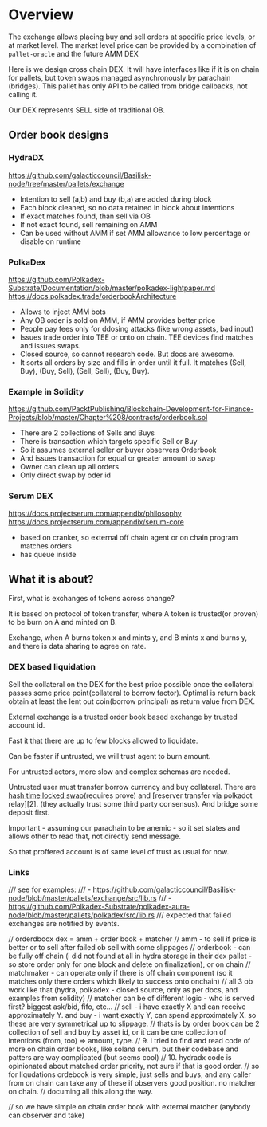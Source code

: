 # Overview

The exchange allows placing buy and sell orders at specific price levels, or at market level. The market level price can be provided by a combination of `pallet-oracle` and the future AMM DEX

Here is we design cross chain DEX. It will have interfaces like if it is on chain for pallets, but token swaps managed asynchronously by parachain (bridges). This pallet has only API to be called from bridge callbacks, not calling it.

Our DEX represents SELL side of traditional OB.

## Order book designs

### HydraDX

https://github.com/galacticcouncil/Basilisk-node/tree/master/pallets/exchange

- Intention to sell (a,b) and buy (b,a) are added during block
- Each block cleaned, so no data retained in block about intentions
- If exact matches found, than sell via OB
- If not exact found, sell remaining on AMM
- Can be used without AMM if set AMM allowance to low percentage or disable on runtime

### PolkaDex

https://github.com/Polkadex-Substrate/Documentation/blob/master/polkadex-lightpaper.md
https://docs.polkadex.trade/orderbookArchitecture

- Allows to inject AMM bots
- Any OB order is sold on AMM, if AMM provides better price
- People pay fees only for ddosing attacks (like wrong assets, bad input)
- Issues trade order into TEE or onto on chain. TEE devices find matches and issues swaps.
- Closed source, so cannot research code. But docs are awesome.
- It sorts all orders by size and fills in order until it full. It matches (Sell, Buy), (Buy, Sell), (Sell, Sell), (Buy, Buy).

### Example in Solidity

https://github.com/PacktPublishing/Blockchain-Development-for-Finance-Projects/blob/master/Chapter%208/contracts/orderbook.sol

- There are 2 collections of Sells and Buys
- There is transaction which targets specific Sell or Buy
- So it assumes external seller or buyer observers Orderbook 
- And issues transaction for equal or greater amount to swap
- Owner can clean up all orders
- Only direct swap by oder id

### Serum DEX

https://docs.projectserum.com/appendix/philosophy
https://docs.projectserum.com/appendix/serum-core

- based on cranker, so external off chain agent or on chain program matches orders
- has queue inside

## What it is about?

First, what is exchanges of tokens across change?

It is based on protocol of token transfer, where A token is trusted(or proven) to be burn on A and minted on B.

Exchange, when A burns token x and mints y, and B mints x and burns y, and there is data sharing to agree on rate.

### DEX based liquidation

Sell the collateral on the DEX for the best price possible once the collateral passes some price point(collateral to borrow factor). Optimal is return back obtain at least the lent out coin(borrow principal) as return value from DEX.

External exchange is a trusted order book based exchange by trusted account id.

Fast it that there are up to few blocks allowed to liquidate.

Can be faster if untrusted, we will trust agent to burn amount.

For untrusted actors, more slow and complex schemas are needed.

Untrusted user must transfer borrow currency and buy collateral. There are [hash time locked swap][1](requires prove) and [reserver transfer via polkadot relay][2]. (they actually trust some third party consensus). And bridge some deposit first.

Important - assuming our parachain to be anemic - so it set states and allows  other to read that, not directly send message.

So that proffered account is of same level of trust as usual for now.

### Links

[1]: https://research.csiro.au/blockchainpatterns/general-patterns/blockchain-payment-patterns/token-swap/


/// see for examples:
/// - https://github.com/galacticcouncil/Basilisk-node/blob/master/pallets/exchange/src/lib.rs
/// - https://github.com/Polkadex-Substrate/polkadex-aura-node/blob/master/pallets/polkadex/src/lib.rs
/// expected that failed exchanges are notified by events.


// orderdboox dex = amm + order book + matcher
// amm - to sell if price is better or to sell after failed ob sell with some slippages
// orderbook - can be fully  off chain (i did not found at all in hydra storage in their dex pallet - so store order only for one block and delete on finalization),  or on chain
// matchmaker  - can operate only if there is off chain component (so it matches only there orders which likely to success onto onchain)
// all 3 ob work like that (hydra, polkadex - closed source, only as per docs, and examples from solidity)
// matcher can be of different logic - who is served first? biggest ask/bid, fifo, etc...
// sell - i have exactly X and can receive approximately Y. and buy - i want exactly Y, can spend approximately X. so these are very symmetrical up to slippage.
// thats is by order book can be 2 collection of sell and buy by asset id, or it can be one collection of intentions (from, too) => amount, type.
//  9. i tried to find and read code of more on chain order books, like solana serum, but their codebase and patters are way complicated (but seems cool)
//  10. hydradx code is opinionated about matched order priority, not sure if that is good order.
// so for liqudations ordebook is very simple, just sells and buys, and any caller from on chain can take any of these if observers  good position. no matcher on chain.
// documing all this along the way.

// so we have simple on chain order book with external matcher (anybody can observer and take)
